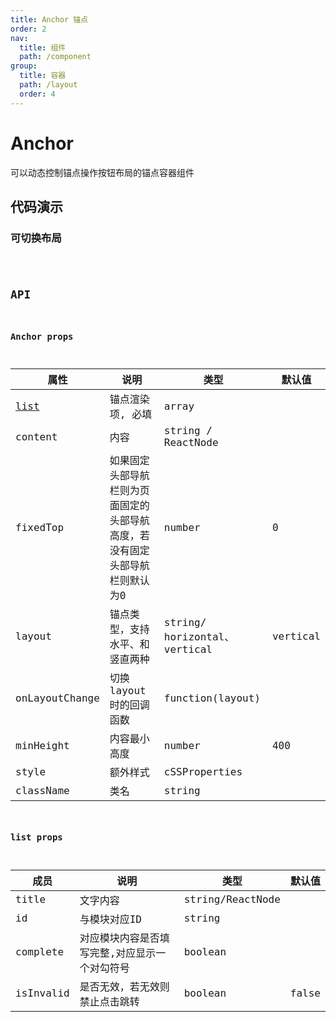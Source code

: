 ```yaml
---
title: Anchor 锚点
order: 2
nav:
  title: 组件
  path: /component
group:
  title: 容器
  path: /layout
  order: 4
---
```


# Anchor
可以动态控制锚点操作按钮布局的锚点容器组件

## 代码演示

### 可切换布局
<code src="./demo/demo1.tsx" />

## API
### Anchor props

| 属性           | 说明                                                                        | 类型                          | 默认值   |
| -------------- | --------------------------------------------------------------------------- | ----------------------------- | -------- |
| <a href="#list-props">list</a>           | 锚点渲染项, 必填                                                            | array                         |          |
| content        | 内容                                                                        | string / ReactNode            |          |
| fixedTop       | 如果固定头部导航栏则为页面固定的头部导航高度，若没有固定头部导航栏则默认为0 | number                        | 0        |
| layout         | 锚点类型，支持水平、和竖直两种                                              | string/ horizontal、 vertical | vertical |
| onLayoutChange | 切换layout时的回调函数                                                      | function(layout)              |          |
| minHeight      | 内容最小高度                                                                | number                        | 400      |
| style          | 额外样式                                                                    | cSSProperties                 |          |
| className      | 类名                                                                        | string                        |          |

    
### list props 

| 成员      | 说明                                          | 类型             | 默认值 |
| --------- | --------------------------------------------- | ---------------- | ------ |
| title     | 文字内容                                      | string/ReactNode |        |
| id        | 与模块对应ID                                  | string           |        |
| complete  | 对应模块内容是否填写完整,对应显示一个对勾符号 | boolean          |        |
| isInvalid | 是否无效，若无效则禁止点击跳转                | boolean          | false  |
